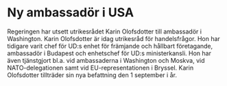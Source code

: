 # Ny ambassadör i USA

Regeringen har utsett utrikesrådet Karin Olofsdotter till ambassadör i Washington.
Karin Olofsdotter är idag utrikesråd för handelsfrågor. Hon har tidigare varit chef för UD:s enhet för främjande och hållbart företagande, ambassadör i Budapest och enhetschef för UD:s ministerkansli. Hon har även tjänstgjort bl.a. vid ambassaderna i Washington och Moskva, vid NATO\-delegationen samt vid EU\-representationen i Bryssel.
Karin Olofsdotter tillträder sin nya befattning den 1 september i år.
